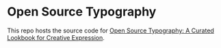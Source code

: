 # Open Source Typography

This repo hosts the source code for
[Open Source Typography: A Curated Lookbook for Creative Expression](https://nanx.me/ost/).
